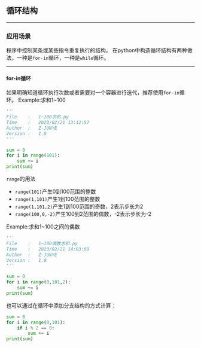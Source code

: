 ## 循环结构
***
### 应用场景
程序中控制某条或某些指令重复执行的结构。
在python中构造循环结构有两种做法，一种是`for-in`循环，一种是`while`循环。
***
#### for-in循环
如果明确知道循环执行次数或者需要对一个容器进行迭代，推荐使用`for-in`循环。
Example:求和1~100
```py
'''
File    :   1~100求和.py
Time    :   2023/02/21 13:12:57
Author  :   Z-JUNYE 
Version :   1.0
'''

sum = 0
for i in range(101):
    sum += i
print(sum)
```
`range`的用法
* `range(101)`产生0到100范围的整数
* `range(1,101)`产生1到100范围的整数
* `range(1,101,2)`产生1到100范围的奇数，2表示步长为2
* `range(100,0,-2)`产生100到2范围的偶数，-2表示步长为-2

Example:求和1~100之间的偶数
```py
'''
File    :   1~100偶数求和.py
Time    :   2023/02/21 14:03:09
Author  :   Z-JUNYE 
Version :   1.0
'''

sum = 0
for i in range(0,101,2):
    sum += i
print(sum)
```
也可以通过在循环中添加分支结构的方式计算：

```python
sum = 0
for i in range(0,101):
    if i % 2 == 0:
        sum += i
print(sum)
```